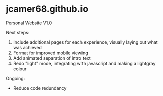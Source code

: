 # jcamer68.github.io
Personal Website V1.0

Next steps:
1. Include additional pages for each experience, visually laying out what was achieved
2. Format for improved mobile viewing
3. Add animated separation of intro text
4. Redo "light" mode, integrating with javascript and making a lightgray colour

Ongoing:
- Reduce code redundancy



